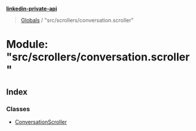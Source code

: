 **[linkedin-private-api](../README.md)**

> [Globals](../globals.md) / "src/scrollers/conversation.scroller"

# Module: "src/scrollers/conversation.scroller"

## Index

### Classes

* [ConversationScroller](../classes/_src_scrollers_conversation_scroller_.conversationscroller.md)
